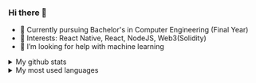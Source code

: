 ### Hi there 👋
  
- 🌱 Currently pursuing Bachelor's in Computer Engineering (Final Year)
- 📖 Interests: React Native, React, NodeJS, Web3(Solidity) 
- 🤔 I’m looking for help with machine learning


<details>
  <summary>My github stats</summary>
  
  <img src="https://github-readme-stats.vercel.app/api?username=joshipiyush99693&count_private=false&theme=react&hide_border=0" />
</details>

<details>
  <summary>My most used languages</summary>
  
  <img src="https://github-readme-stats.vercel.app/api/top-langs/?username=joshipiyush9969&count_private=false&theme=react&hide_border=1" />
</details>
